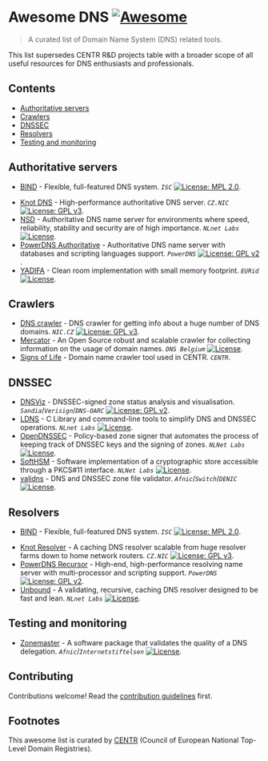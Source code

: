 # Awesome DNS [![Awesome](https://awesome.re/badge.svg)](https://awesome.re)

> A curated list of Domain Name System (DNS) related tools.

This list supersedes CENTR R&D projects table with a broader scope of all useful resources for DNS enthusiasts and professionals.

## Contents

- [Authoritative servers](#authoritative-servers)
- [Crawlers](#crawlers)
- [DNSSEC](#dnssec)
- [Resolvers](#resolvers)
- [Testing and monitoring](#testing-and-monitoring)

## Authoritative servers

<!--lint disable double-link-->
- [BIND](https://www.isc.org/bind/) - Flexible, full-featured DNS system. _`ISC`_ [![License: MPL 2.0](https://img.shields.io/badge/License-MPL_2.0-blue.svg)](https://opensource.org/licenses/MPL-2.0).
<!--lint enable double-link-->
- [Knot DNS](https://www.knot-dns.cz) - High-performance authoritative DNS server. _`CZ.NIC`_ [![License: GPL v3](https://img.shields.io/badge/License-GPLv3-blue.svg)](https://www.gnu.org/licenses/gpl-3.0).
- [NSD](https://nlnetlabs.nl/projects/nsd/about/) - Authoritative DNS name server for environments where speed, reliability, stability and security are of high importance. _`NLnet Labs`_ [![License](https://img.shields.io/badge/License-BSD_3--Clause-blue.svg)](https://opensource.org/licenses/BSD-3-Clause).
- [PowerDNS Authoritative](https://www.powerdns.com/auth.html) - Authoritative DNS name server with databases and scripting languages support. _`PowerDNS`_ [![License: GPL v2](https://img.shields.io/badge/License-GPLv2-blue.svg)](https://www.gnu.org/licenses/gpl-2.0.en.html).
- [YADIFA](https://www.yadifa.eu) - Clean room implementation with small memory footprint. _`EURid`_ [![License](https://img.shields.io/badge/License-BSD_3--Clause-blue.svg)](https://opensource.org/licenses/BSD-3-Clause).

## Crawlers

- [DNS crawler](https://gitlab.labs.nic.cz/adam/dns-crawler) - DNS crawler for getting info about a huge number of DNS domains. _`NIC.CZ`_ [![License: GPL v3](https://img.shields.io/badge/License-GPLv3-blue.svg)](https://www.gnu.org/licenses/gpl-3.0).
- [Mercator](https://github.com/DNSBelgium/mercator) - An Open Source robust and scalable crawler for collecting information on the usage of domain names. _`DNS Belgium`_ [![License](https://img.shields.io/badge/License-Apache_2.0-blue.svg)](https://opensource.org/licenses/Apache-2.0).
- [Signs of Life](https://gitlab.centr.org/centr/crawler/signs-of-life) - Domain name crawler tool used in CENTR. _`CENTR`_.

## DNSSEC

- [DNSViz](https://dnsviz.net) - DNSSEC-signed zone status analysis and visualisation. _`Sandia`_/_`Verisign`_/_`DNS-OARC`_ [![License: GPL v2](https://img.shields.io/badge/License-GPLv2-blue.svg)](https://www.gnu.org/licenses/gpl-2.0.en.html).
- [LDNS](https://nlnetlabs.nl/projects/ldns/about/) - C Library and command-line tools to simplify DNS and DNSSEC operations. _`NLnet Labs`_ [![License](https://img.shields.io/badge/License-BSD_3--Clause-blue.svg)](https://opensource.org/licenses/BSD-3-Clause).
- [OpenDNSSEC](https://www.opendnssec.org) - Policy-based zone signer that automates the process of keeping track of DNSSEC keys and the signing of zones. _`NLNet Labs`_ [![License](https://img.shields.io/badge/License-BSD_2--Clause-blue.svg)](https://opensource.org/licenses/BSD-2-Clause).
- [SoftHSM](https://www.opendnssec.org/softhsm/) - Software implementation of a cryptographic store accessible through a PKCS#11 interface. _`NLNet Labs`_ [![License](https://img.shields.io/badge/License-BSD_2--Clause-blue.svg)](https://opensource.org/licenses/BSD-2-Clause).
- [validns](https://github.com/DENICeG/validns) - DNS and DNSSEC zone file validator. _`Afnic`_/_`Switch`_/_`DENIC`_ [![License](https://img.shields.io/badge/License-BSD_2--Clause-blue.svg)](https://opensource.org/licenses/BSD-2-Clause).

## Resolvers

<!--lint disable double-link-->
- [BIND](https://www.isc.org/bind/) - Flexible, full-featured DNS system. _`ISC`_ [![License: MPL 2.0](https://img.shields.io/badge/License-MPL_2.0-blue.svg)](https://opensource.org/licenses/MPL-2.0).
<!--lint enable double-link-->
- [Knot Resolver](https://www.knot-resolver.cz) - A caching DNS resolver scalable from huge resolver farms down to home network routers. _`CZ.NIC`_ [![License: GPL v3](https://img.shields.io/badge/License-GPLv3-blue.svg)](https://www.gnu.org/licenses/gpl-3.0).
- [PowerDNS Recursor](https://www.powerdns.com/recursor.html) - High-end, high-performance resolving name server with multi-processor and scripting support. _`PowerDNS`_ [![License: GPL v2](https://img.shields.io/badge/License-GPLv2-blue.svg)](https://www.gnu.org/licenses/gpl-2.0.en.html).
- [Unbound](https://nlnetlabs.nl/projects/unbound/about/) - A validating, recursive, caching DNS resolver designed to be fast and lean. _`NLnet Labs`_ [![License](https://img.shields.io/badge/License-BSD_3--Clause-blue.svg)](https://opensource.org/licenses/BSD-3-Clause).

## Testing and monitoring

- [Zonemaster](https://zonemaster.net) - A software package that validates the quality of a DNS delegation. _`Afnic`_/_`Internetstiftelsen`_ [![License](https://img.shields.io/badge/License-BSD_3--Clause-blue.svg)](https://opensource.org/licenses/BSD-3-Clause).

## Contributing

Contributions welcome! Read the [contribution guidelines](contributing.md) first.

## Footnotes

This awesome list is curated by [CENTR](https://centr.org) (Council of European National Top-Level Domain Registries).
